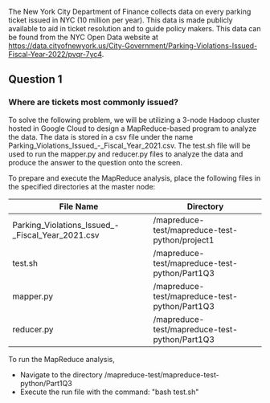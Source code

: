The New York City Department of Finance collects data on every parking ticket issued in NYC (10 million per year). This data is made publicly available to aid in ticket resolution and to guide policy makers.
This data can be found from the NYC Open Data website at https://data.cityofnewyork.us/City-Government/Parking-Violations-Issued-Fiscal-Year-2022/pvqr-7yc4.

## Question 1
### Where are tickets most commonly issued?

To solve the following problem, we will be utilizing a 3-node Hadoop cluster hosted in Google Cloud to design a MapReduce-based program to analyze the data.
The data is stored in a csv file under the name Parking_Violations_Issued_-_Fiscal_Year_2021.csv.
The test.sh file will be used to run the mapper.py and reducer.py files to analyze the data and produce the answer to the question onto the screen.

To prepare and execute the MapReduce analysis, place the following files in the specified directories at the master node:

 File Name                                          | Directory
--------------------------------------------------- | ---------------------------------------------- 
Parking_Violations_Issued_-_Fiscal_Year_2021.csv	  | /mapreduce-test/mapreduce-test-python/project1
test.sh							                                | /mapreduce-test/mapreduce-test-python/Part1Q3
mapper.py						                                | /mapreduce-test/mapreduce-test-python/Part1Q3
reducer.py						                              | /mapreduce-test/mapreduce-test-python/Part1Q3


To run the MapReduce analysis, 
  - Navigate to the directory /mapreduce-test/mapreduce-test-python/Part1Q3
  - Execute the run file with the command: "bash test.sh"
